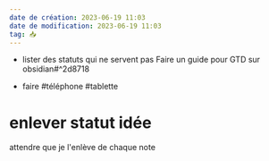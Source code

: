 ```yaml
---
date de création: 2023-06-19 11:03
date de modification: 2023-06-19 11:03
tag: 📥
---
```

- lister des statuts qui ne servent pas Faire un guide pour GTD sur obsidian#^2d8718

- faire #téléphone #tablette 
# enlever statut idée
attendre que je l'enlève de chaque note